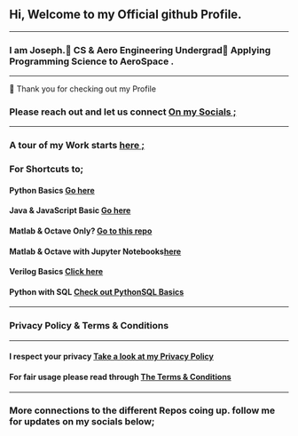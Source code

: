 ##  Hi, Welcome to my Official github Profile.
---
 ### **I am Joseph**.👀 **CS & Aero Engineering Undergrad👋 Applying Programming Science to AeroSpace** .

---
  🌱   Thank you for checking out my Profile 

 
   ###  Please reach out and let us connect  <a href="https://github.com/josephkb87">On my Socials ;</a> 

---
 ###  A tour of  my  Work starts <a href="https://github.com/josephkb87">here ;</a> 
 
 ###  For Shortcuts to; 

 ####  Python Basics  <a href="https://github.com/josephkb87/PythonBasics">Go here</a> 

 ####   Java & JavaScript Basic <a href="https://github.com/josephkb87/Java_JS_Basics_n_Projects">Go here</a> 
  
  ####  Matlab & Octave Only? <a href="https://github.com/josephkb87/Matlab_Octave">Go to this repo</a> 
  
  ####  Matlab & Octave with Jupyter Notebooks<a href="https://github.com/josephkb87/JuMatOct">here</a> 
  
  ####  Verilog Basics <a href="https://github.com/josephkb87/VerilogBasics">Click here</a> 
  
#### Python with SQL <a href="https://github.com/josephkb87/PySQLDB">Check out PythonSQL Basics</a> 
 ---
  ###  Privacy Policy & Terms & Conditions
 ---
####  I respect your privacy <a href="https://www.privacypolicygenerator.info/">Take a look at my Privacy Policy</a> 
  
  ####  For fair usage please read through <a href="https://www.termsandconditionsgenerator.com/live.php?token=KlLRN36WWN5xtwgjex6GHzRi595mJs7U">The Terms & Conditions</a> 
 ___
 ### More connections to the different Repos coing up.  follow me for updates on my socials below;
 
   
  

  <!---
  josephkb87/josephkb87 is a ✨ special ✨ repository because its `README.md` (this file) appears on your GitHub profile.
  You can click the Preview link to take a look at your changes.
  --->



